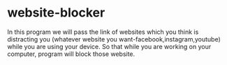 # website-blocker
In this program we will pass the link of websites which you think is distracting you (whatever website you want-facebook,instagram,youtube) while you are using your device.
 So that while you are working on your computer, program will block those website.


